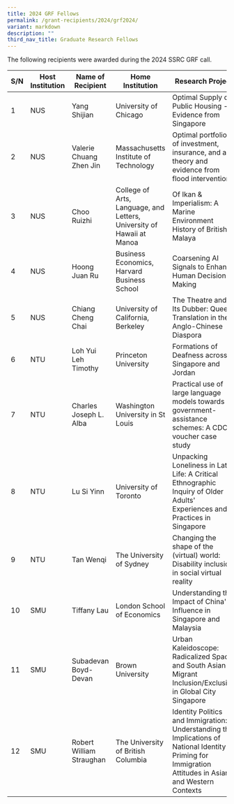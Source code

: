 ```yaml
---
title: 2024 GRF Fellows
permalink: /grant-recipients/2024/grf2024/
variant: markdown
description: ""
third_nav_title: Graduate Research Fellows
---
```

The following recipients were awarded during the 2024 SSRC GRF call.

| S/N | Host Institution | Name of Recipient | Home Institution | Research Project |
| -------- | -------- | -------- |-------- |-------- |
| 1 | NUS | Yang Shijian | University of Chicago | Optimal Supply of Public Housing - Evidence from Singapore |
|2| NUS | Valerie Chuang Zhen Jin | Massachusetts Institute of Technology | Optimal portfolios of investment, insurance, and aid: theory and evidence from flood interventions |
|3| NUS | Choo Ruizhi | College of Arts, Language, and Letters, University of Hawaii at Manoa | Of Ikan & Imperialism: A Marine Environment History of British Malaya |
|4| NUS | Hoong Juan Ru | Business Economics, Harvard Business School | Coarsening AI Signals to Enhance Human Decision-Making |
|5| NUS | Chiang Cheng Chai | University of California, Berkeley | The Theatre and Its Dubber: Queer Translation in the Anglo-Chinese Diaspora |
|6| NTU | Loh Yui Leh Timothy | Princeton University | Formations of Deafness across Singapore and Jordan |
|7| NTU | Charles Joseph L. Alba | Washington University in St Louis | Practical use of large language models towards government-assistance schemes: A CDC voucher case study |
|8| NTU | Lu Si Yinn | University of Toronto | Unpacking Loneliness in Later Life: A Critical Ethnographic Inquiry of Older Adults' Experiences and Practices in Singapore |
|9| NTU | Tan Wenqi | The University of Sydney | Changing the shape of the (virtual) world: Disability inclusion in social virtual reality |
|10| SMU | Tiffany Lau | London School of Economics | Understanding the Impact of China's Influence in Singapore and Malaysia |
|11| SMU | Subadevan Boyd-Devan | Brown University | Urban Kaleidoscope: Radicalized Space and South Asian Migrant Inclusion/Exclusion in Global City Singapore |
|12| SMU | Robert William Straughan | The University of British Columbia | Identity Politics and Immigration: Understanding the Implications of National Identity Priming for Immigration Attitudes in Asian and Western Contexts |